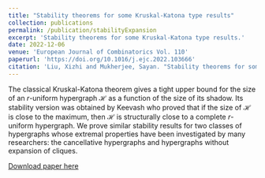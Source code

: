 ```yaml
---
title: "Stability theorems for some Kruskal-Katona type results"
collection: publications
permalink: /publication/stabilityExpansion
excerpt: 'Stability theorems for some Kruskal-Katona type results.'
date: 2022-12-06
venue: 'European Journal of Combinatorics Vol. 110'
paperurl: 'https://doi.org/10.1016/j.ejc.2022.103666'
citation: 'Liu, Xizhi and Mukherjee, Sayan. "Stability theorems for some Kruskal-Katona type results." <i>European J. Comb. 110 (2023)</i> arXiv:2006.04848 (2020).'
---
```

The classical Kruskal-Katona theorem gives a tight upper bound for the size of
an $r$-uniform hypergraph $\mathcal{H}$ as a function of the size of its shadow.
Its stability version was obtained by Keevash who proved that if the size of $\mathcal{H}$
is close to the maximum, then $\mathcal{H}$ is structurally close to a complete $r$-uniform hypergraph.
We prove similar stability results for two classes of hypergraphs
whose extremal properties have been investigated by many researchers:
the cancellative hypergraphs and hypergraphs without expansion of cliques.

[Download paper here](https://arxiv.org/pdf/2006.04848)
